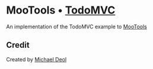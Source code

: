 # MooTools • [TodoMVC](http://todomvc.com)

An implementation of the TodoMVC example to [MooTools](http://mootools.net)

## Credit

Created by [Michael Deol](http://www.michaeldeol.com)